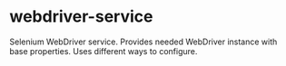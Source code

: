 webdriver-service
=================

Selenium WebDriver service. Provides needed WebDriver instance with base properties. Uses different ways to configure.
